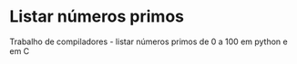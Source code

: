 # Listar números primos
 Trabalho de compiladores - listar números primos de 0 a 100 em python e em C
